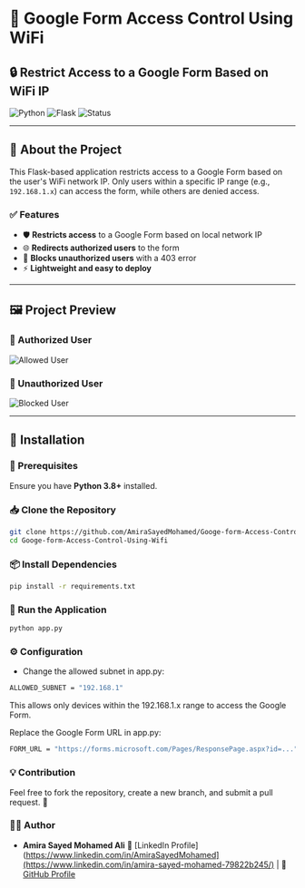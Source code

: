 # 🚀 Google Form Access Control Using WiFi  

## 🔒 Restrict Access to a Google Form Based on WiFi IP  

![Python](https://img.shields.io/badge/Python-3.8%2B-blue) ![Flask](https://img.shields.io/badge/Flask-2.0%2B-green) ![Status](https://img.shields.io/badge/Status-Active-success)  

---

## 📌 About the Project  
This Flask-based application restricts access to a Google Form based on the user's WiFi network IP. Only users within a specific IP range (e.g., `192.168.1.x`) can access the form, while others are denied access.  

### ✅ Features  
- 🛡️ **Restricts access** to a Google Form based on local network IP  
- 🌐 **Redirects authorized users** to the form  
- 🚫 **Blocks unauthorized users** with a 403 error  
- ⚡ **Lightweight and easy to deploy**  

---

## 🖼️ Project Preview  

### 🔹 Authorized User  
![Allowed User](assets/allowed_user.png)  

### 🔹 Unauthorized User  
![Blocked User](assets/blocked_user.png)  

---

## 📂 Installation  

### 🔧 Prerequisites  
Ensure you have **Python 3.8+** installed.  

### 📥 Clone the Repository  
```bash
git clone https://github.com/AmiraSayedMohamed/Googe-form-Access-Control-Using-Wifi.git
cd Googe-form-Access-Control-Using-Wifi
```
### 📦 Install Dependencies
```bash
pip install -r requirements.txt
```
### 🚀 Run the Application
```bash
python app.py
```
### ⚙️ Configuration
- Change the allowed subnet in app.py:
```bash
ALLOWED_SUBNET = "192.168.1"
```
This allows only devices within the 192.168.1.x range to access the Google Form.

Replace the Google Form URL in app.py:
```bash
FORM_URL = "https://forms.microsoft.com/Pages/ResponsePage.aspx?id=..."
```
### 💡 Contribution
Feel free to fork the repository, create a new branch, and submit a pull request. 🚀


### 👩‍💻 Author
- **Amira Sayed Mohamed Ali**
🔗 [LinkedIn Profile](https://www.linkedin.com/in/AmiraSayedMohamed](https://www.linkedin.com/in/amira-sayed-mohamed-79822b245/)  | 🐙 [GitHub Profile](https://github.com/AmiraSayedMohamed)


